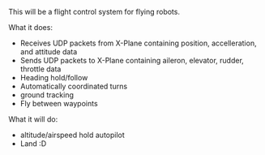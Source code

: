 This will be a flight control system for flying robots.

What it does:

- Receives UDP packets from X-Plane containing position, accelleration, and attitude data
- Sends UDP packets to X-Plane containing aileron, elevator, rudder, throttle data
- Heading hold/follow
- Automatically coordinated turns
- ground tracking
- Fly between waypoints

What it will do:

- altitude/airspeed hold autopilot
- Land :D

